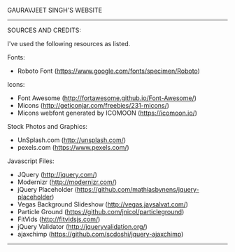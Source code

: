 GAURAVJEET SINGH'S WEBSITE



-------------------------------------------------------------------------------------------------------


SOURCES AND CREDITS:

I've used the following resources as listed.

Fonts:
 - Roboto Font (https://www.google.com/fonts/specimen/Roboto)

Icons:
 - Font Awesome (http://fortawesome.github.io/Font-Awesome/)
 - Micons (http://geticonjar.com/freebies/231-micons/)
 - Micons webfont generated by ICOMOON (https://icomoon.io/)

Stock Photos and Graphics:
 - UnSplash.com (http://unsplash.com/)
 - pexels.com (https://www.pexels.com/)
 
Javascript Files:

 - JQuery (http://jquery.com/)
 - Modernizr (http://modernizr.com/)
 - jQuery Placeholder (https://github.com/mathiasbynens/jquery-placeholder)
 - Vegas Background Slideshow (http://vegas.jaysalvat.com/)
 - Particle Ground (https://github.com/jnicol/particleground) 
 - FitVids (http://fitvidsjs.com/)
 - jQuery Validator (http://jqueryvalidation.org/)
 - ajaxchimp (https://github.com/scdoshi/jquery-ajaxchimp)
 

--------------------------------------------------------------------------------------------------------- 

